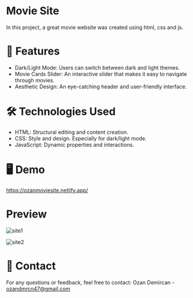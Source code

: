 # Movie Site

In this project, a great movie website was created using html, css and js.

# 🎨 Features
- Dark/Light Mode: Users can switch between dark and light themes.
- Movie Cards Slider: An interactive slider that makes it easy to navigate through movies.
- Aesthetic Design: An eye-catching header and user-friendly interface.

# 🛠️ Technologies Used

- HTML: Structural editing and content creation.
- CSS: Style and design. Especially for dark/light mode.
- JavaScript: Dynamic properties and interactions.

# 🖥️ Demo

https://ozanmoviesite.netlify.app/

# Preview
![site1](https://github.com/user-attachments/assets/3ddda119-50fb-4c0e-8f29-83981778debd)



![site2](https://github.com/user-attachments/assets/4ff7ee67-f956-49db-9c3a-ad447b75be22)


# 📧 Contact

For any questions or feedback, feel free to contact:
Ozan Demircan - ozandmrcn47@gmail.com
